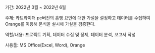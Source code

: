 기간: 2022년 3월 ~ 2022년 6월

주제: 카트라이더 pc버전의 흥행 요인에 대한 가설을 설정하고 데이터를 수집하여 Orange를 이용해 분석을 실시해 가설을 검증한다. 

역할/내용: 프로젝트 기획, 데이터 수집 및 정제, 데이터 분석, 보고서 작성

사용툴: MS Office(Excel, Word), Orange
